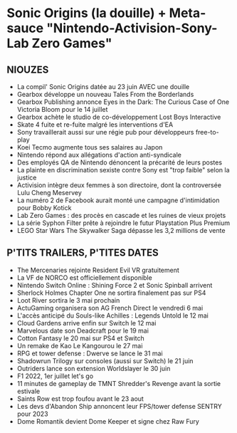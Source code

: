 # Sonic Origins (la douille) + Meta-sauce "Nintendo-Activision-Sony-Lab Zero Games"

## NIOUZES

- La compil' Sonic Origins datée au 23 juin AVEC une douille
- Gearbox développe un nouveau Tales From the Borderlands
- Gearbox Publishing annonce Eyes in the Dark: The Curious Case of One Victoria Bloom pour le 14 juillet
- Gearbox achète le studio de co-développement Lost Boys Interactive
- Skate 4 fuite et re-fuite malgré les interventions d'EA
- Sony travaillerait aussi sur une régie pub pour développeurs free-to-play
- Koei Tecmo augmente tous ses salaires au Japon
- Nintendo répond aux allégations d'action anti-syndicale
- Des employés QA de Nintendo dénoncent la précarité de leurs postes
- La plainte en discrimination sexiste contre Sony est "trop faible" selon la justice
- Activision intègre deux femmes à son directoire, dont la controversée Lulu Cheng Meservey
- La numéro 2 de Facebook aurait monté une campagne d'intimidation pour Bobby Kotick
- Lab Zero Games : des procès en cascade et les ruines de vieux projets
- La série Syphon Filter prête à rejoindre le futur Playstation Plus Premium
- LEGO Star Wars The Skywalker Saga dépasse les 3,2 millions de vente

## P'TITS TRAILERS, P'TITES DATES

- The Mercenaries rejointe Resident Evil VR gratuitement
- La VF de NORCO est officiellement disponible
- Nintendo Switch Online : Shining Force 2 et Sonic Spinball arrivent
- Sherlock Holmes Chapter One ne sortira finalement pas sur PS4
- Loot River sortira le 3 mai prochain
- ActuGaming organisera son AG French Direct le vendredi 6 mai
- L'accès anticipé du Souls-like Achilles : Legends Untold le 12 mai
- Cloud Gardens arrive enfin sur Switch le 12 mai
- Marvelous date son Deadcraft pour le 19 mai
- Cotton Fantasy le 20 mai sur PS4 et Switch
- Un remake de Kao Le Kangourou le 27 mai
- RPG et tower defense : Dwerve se lance le 31 mai
- Shadowrun Trilogy sur consoles (aussi sur Switch) le 21 juin
- Outriders lance son extension Worldslayer le 30 juin
- F1 2022, 1er juillet let's go
- 11 minutes de gameplay de TMNT Shredder's Revenge avant la sortie estivale
- Saints Row est trop foufou avant le 23 aout
- Les devs d'Abandon Ship annoncent leur FPS/tower defense SENTRY pour 2023
- Dome Romantik devient Dome Keeper et signe chez Raw Fury

